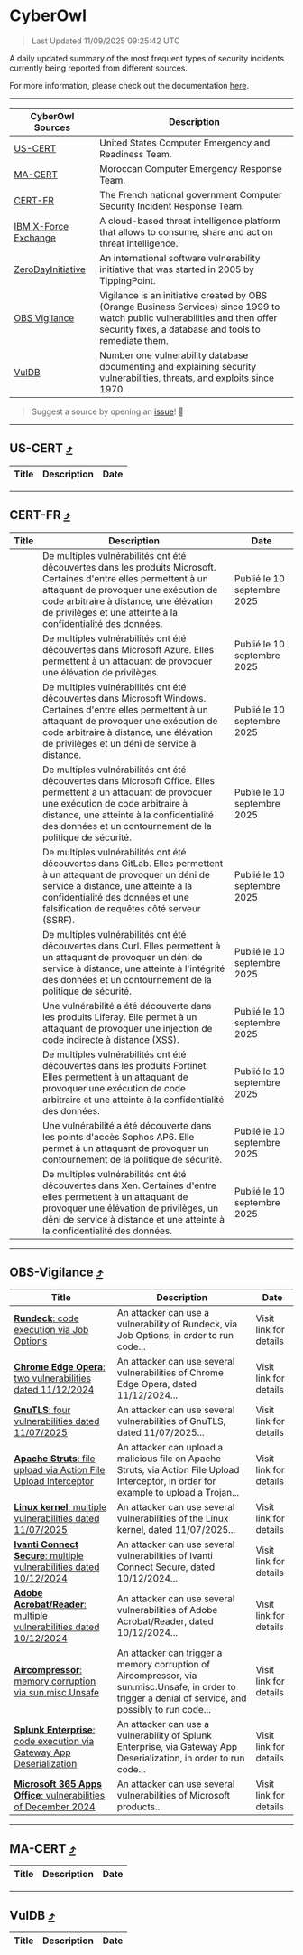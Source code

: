 
 <div id='top'></div>

# CyberOwl

 > Last Updated 11/09/2025 09:25:42 UTC
 
 A daily updated summary of the most frequent types of security incidents currently being reported from different sources.
 
 For more information, please check out the documentation [here](./docs/README.md).
 
 ---
 |CyberOwl Sources|Description|
 |---|---|
 |[US-CERT](#us-cert-arrow_heading_up)|United States Computer Emergency and Readiness Team.|
 |[MA-CERT](#ma-cert-arrow_heading_up)|Moroccan Computer Emergency Response Team.|
 |[CERT-FR](#cert-fr-arrow_heading_up)|The French national government Computer Security Incident Response Team.|
 |[IBM X-Force Exchange](#ibmcloud-arrow_heading_up)|A cloud-based threat intelligence platform that allows to consume, share and act on threat intelligence.|
 |[ZeroDayInitiative](#zerodayinitiative-arrow_heading_up)|An international software vulnerability initiative that was started in 2005 by TippingPoint.|
 |[OBS Vigilance](#obs-vigilance-arrow_heading_up)|Vigilance is an initiative created by OBS (Orange Business Services) since 1999 to watch public vulnerabilities and then offer security fixes, a database and tools to remediate them.|
 |[VulDB](#vuldb-arrow_heading_up)|Number one vulnerability database documenting and explaining security vulnerabilities, threats, and exploits since 1970.|
 
 > Suggest a source by opening an [issue](https://github.com/karimhabush/cyberowl/issues)! :raised_hands:
 ---

## US-CERT [:arrow_heading_up:](#cyberowl)

 |Title|Description|Date|
 |---|---|---|
 
 ---

## CERT-FR [:arrow_heading_up:](#cyberowl)

 |Title|Description|Date|
 |---|---|---|
 |[](https://www.cert.ssi.gouv.fr/avis/CERTFR-2025-AVI-0780/)|De multiples vulnérabilités ont été découvertes dans les produits Microsoft. Certaines d'entre elles permettent à un attaquant de provoquer une exécution de code arbitraire à distance, une élévation de privilèges et une atteinte à la confidentialité des données.|Publié le 10 septembre 2025|
 |[](https://www.cert.ssi.gouv.fr/avis/CERTFR-2025-AVI-0779/)|De multiples vulnérabilités ont été découvertes dans Microsoft Azure. Elles permettent à un attaquant de provoquer une élévation de privilèges.|Publié le 10 septembre 2025|
 |[](https://www.cert.ssi.gouv.fr/avis/CERTFR-2025-AVI-0778/)|De multiples vulnérabilités ont été découvertes dans Microsoft Windows. Certaines d'entre elles permettent à un attaquant de provoquer une exécution de code arbitraire à distance, une élévation de privilèges et un déni de service à distance.|Publié le 10 septembre 2025|
 |[](https://www.cert.ssi.gouv.fr/avis/CERTFR-2025-AVI-0777/)|De multiples vulnérabilités ont été découvertes dans Microsoft Office. Elles permettent à un attaquant de provoquer une exécution de code arbitraire à distance, une atteinte à la confidentialité des données et un contournement de la politique de sécurité.|Publié le 10 septembre 2025|
 |[](https://www.cert.ssi.gouv.fr/avis/CERTFR-2025-AVI-0776/)|De multiples vulnérabilités ont été découvertes dans GitLab. Elles permettent à un attaquant de provoquer un déni de service à distance, une atteinte à la confidentialité des données et une falsification de requêtes côté serveur (SSRF).|Publié le 10 septembre 2025|
 |[](https://www.cert.ssi.gouv.fr/avis/CERTFR-2025-AVI-0775/)|De multiples vulnérabilités ont été découvertes dans Curl. Elles permettent à un attaquant de provoquer un déni de service à distance, une atteinte à l'intégrité des données et un contournement de la politique de sécurité.|Publié le 10 septembre 2025|
 |[](https://www.cert.ssi.gouv.fr/avis/CERTFR-2025-AVI-0774/)|Une vulnérabilité a été découverte dans les produits Liferay. Elle permet à un attaquant de provoquer une injection de code indirecte à distance (XSS).|Publié le 10 septembre 2025|
 |[](https://www.cert.ssi.gouv.fr/avis/CERTFR-2025-AVI-0773/)|De multiples vulnérabilités ont été découvertes dans les produits Fortinet. Elles permettent à un attaquant de provoquer une exécution de code arbitraire et une atteinte à la confidentialité des données.|Publié le 10 septembre 2025|
 |[](https://www.cert.ssi.gouv.fr/avis/CERTFR-2025-AVI-0772/)|Une vulnérabilité a été découverte dans les points d'accès Sophos AP6. Elle permet à un attaquant de provoquer un contournement de la politique de sécurité.|Publié le 10 septembre 2025|
 |[](https://www.cert.ssi.gouv.fr/avis/CERTFR-2025-AVI-0771/)|De multiples vulnérabilités ont été découvertes dans Xen. Certaines d'entre elles permettent à un attaquant de provoquer une élévation de privilèges, un déni de service à distance et une atteinte à la confidentialité des données.|Publié le 10 septembre 2025|
 
 ---

## OBS-Vigilance [:arrow_heading_up:](#cyberowl)

 |Title|Description|Date|
 |---|---|---|
 |[<a href="https://vigilance.fr/vulnerability/Rundeck-code-execution-via-Job-Options-47695" class="noirorange"><b>Rundeck</b>: code execution via Job Options</a>](https://vigilance.fr/vulnerability/Rundeck-code-execution-via-Job-Options-47695)|An attacker can use a vulnerability of Rundeck, via Job Options, in order to run code...|Visit link for details|
 |[<a href="https://vigilance.fr/vulnerability/Chrome-Edge-Opera-two-vulnerabilities-dated-11-12-2024-45869" class="noirorange"><b>Chrome  Edge  Opera</b>: two vulnerabilities dated 11/12/2024</a>](https://vigilance.fr/vulnerability/Chrome-Edge-Opera-two-vulnerabilities-dated-11-12-2024-45869)|An attacker can use several vulnerabilities of Chrome  Edge  Opera, dated 11/12/2024...|Visit link for details|
 |[<a href="https://vigilance.fr/vulnerability/GnuTLS-four-vulnerabilities-dated-11-07-2025-47689" class="noirorange"><b>GnuTLS</b>: four vulnerabilities dated 11/07/2025</a>](https://vigilance.fr/vulnerability/GnuTLS-four-vulnerabilities-dated-11-07-2025-47689)|An attacker can use several vulnerabilities of GnuTLS, dated 11/07/2025...|Visit link for details|
 |[<a href="https://vigilance.fr/vulnerability/Apache-Struts-file-upload-via-Action-File-Upload-Interceptor-45865" class="noirorange"><b>Apache Struts</b>: file upload via Action File Upload Interceptor</a>](https://vigilance.fr/vulnerability/Apache-Struts-file-upload-via-Action-File-Upload-Interceptor-45865)|An attacker can upload a malicious file on Apache Struts, via Action File Upload Interceptor, in order for example to upload a Trojan...|Visit link for details|
 |[<a href="https://vigilance.fr/vulnerability/Linux-kernel-multiple-vulnerabilities-dated-11-07-2025-47688" class="noirorange"><b>Linux kernel</b>: multiple vulnerabilities dated 11/07/2025</a>](https://vigilance.fr/vulnerability/Linux-kernel-multiple-vulnerabilities-dated-11-07-2025-47688)|An attacker can use several vulnerabilities of the Linux kernel, dated 11/07/2025...|Visit link for details|
 |[<a href="https://vigilance.fr/vulnerability/Ivanti-Connect-Secure-multiple-vulnerabilities-dated-10-12-2024-45861" class="noirorange"><b>Ivanti Connect Secure</b>: multiple vulnerabilities dated 10/12/2024</a>](https://vigilance.fr/vulnerability/Ivanti-Connect-Secure-multiple-vulnerabilities-dated-10-12-2024-45861)|An attacker can use several vulnerabilities of Ivanti Connect Secure, dated 10/12/2024...|Visit link for details|
 |[<a href="https://vigilance.fr/vulnerability/Adobe-Acrobat-Reader-multiple-vulnerabilities-dated-10-12-2024-45860" class="noirorange"><b>Adobe Acrobat/Reader</b>: multiple vulnerabilities dated 10/12/2024</a>](https://vigilance.fr/vulnerability/Adobe-Acrobat-Reader-multiple-vulnerabilities-dated-10-12-2024-45860)|An attacker can use several vulnerabilities of Adobe Acrobat/Reader, dated 10/12/2024...|Visit link for details|
 |[<a href="https://vigilance.fr/vulnerability/Aircompressor-memory-corruption-via-sun-misc-Unsafe-45856" class="noirorange"><b>Aircompressor</b>: memory corruption via sun.misc.Unsafe</a>](https://vigilance.fr/vulnerability/Aircompressor-memory-corruption-via-sun-misc-Unsafe-45856)|An attacker can trigger a memory corruption of Aircompressor, via sun.misc.Unsafe, in order to trigger a denial of service, and possibly to run code...|Visit link for details|
 |[<a href="https://vigilance.fr/vulnerability/Splunk-Enterprise-code-execution-via-Gateway-App-Deserialization-45855" class="noirorange"><b>Splunk Enterprise</b>: code execution via Gateway App Deserialization</a>](https://vigilance.fr/vulnerability/Splunk-Enterprise-code-execution-via-Gateway-App-Deserialization-45855)|An attacker can use a vulnerability of Splunk Enterprise, via Gateway App Deserialization, in order to run code...|Visit link for details|
 |[<a href="https://vigilance.fr/vulnerability/Microsoft-365-Apps-Office-vulnerabilities-of-December-2024-45848" class="noirorange"><b>Microsoft 365 Apps  Office</b>: vulnerabilities of December 2024</a>](https://vigilance.fr/vulnerability/Microsoft-365-Apps-Office-vulnerabilities-of-December-2024-45848)|An attacker can use several vulnerabilities of Microsoft products...|Visit link for details|
 
 ---

## MA-CERT [:arrow_heading_up:](#cyberowl)

 |Title|Description|Date|
 |---|---|---|
 
 ---

## VulDB [:arrow_heading_up:](#cyberowl)

 |Title|Description|Date|
 |---|---|---|
 